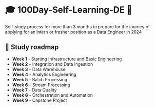 # 🎓 100Day-Self-Learning-DE ️🎯
Self-study process for more than 3 months to prepare for the journey of applying for an intern or fresher position as a Data Engineer in 2024

## 🔦 Study roadmap
 - **Week 1** - Starting Infrastructure and Basic Engineering
 - **Week 2** - Integration and Data Ingestion
 - **Week 3** - Data Warehouse
 - **Week 4** - Analytics Engineering
 - **Week 5** - Batch Processing
 - **Week 6** - Stream Processing
 - **Week 7** - Data Quality
 - **Week 8** - Orchestration and Automation
 - **Week 9** - Capstone Project